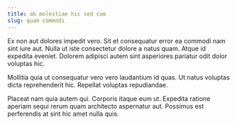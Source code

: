 ```yaml
---
title: ab molestiae hic sed cum
slug: quam commodi
---
```


Ex non aut dolores impedit vero. Sit et consequatur error ea commodi nam sint iure aut. Nulla ut iste consectetur dolore a natus quam. Atque id expedita eveniet. Dolorem adipisci autem sint asperiores pariatur odit dolor voluptas hic.

Mollitia quia ut consequatur vero vero laudantium id quas. Ut natus voluptas dicta reprehenderit hic. Repellat voluptas repudiandae.

Placeat nam quia autem qui. Corporis itaque eum ut. Expedita ratione aperiam sequi rerum quam architecto aspernatur aut. Possimus est perferendis at sint hic amet nulla quis.
